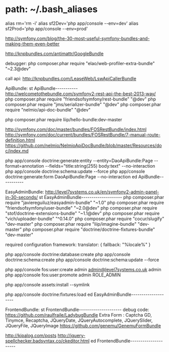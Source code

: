 # path: ~/.bash_aliases
alias rm='rm -i'
alias sf2Dev='php app/console --env=dev'
alias sf2Prod='php app/console --env=prod'


http://symfony.com/blog/the-30-most-useful-symfony-bundles-and-making-them-even-better

http://knpbundles.com/antimattr/GoogleBundle

debugger:
php composer.phar require "elao/web-profiler-extra-bundle" "~2.3@dev"

call api:
http://knpbundles.com/LeaseWeb/LswApiCallerBundle

ApiBundle:
st ApiBundle-----------
http://welcometothebundle.com/symfony2-rest-api-the-best-2013-way/
php composer.phar require "friendsofsymfony/rest-bundle" "@dev"
php composer.phar require "jms/serializer-bundle" "@dev"
php composer.phar require "nelmio/api-doc-bundle" "@dev"

php composer.phar require liip/hello-bundle:dev-master

http://symfony.com/doc/master/bundles/FOSRestBundle/index.html
http://symfony.com/doc/current/bundles/FOSRestBundle/7-manual-route-definition.html
https://github.com/nelmio/NelmioApiDocBundle/blob/master/Resources/doc/index.md


php app/console doctrine:generate:entity --entity=DaoApiBundle:Page --format=annotation --fields="title:string(255) body:text" --no-interaction
php app/console doctrine:schema:update --force
php app/console doctrine:generate:form DaoApiBundle:Page --no-interaction
ed ApiBundle-----------

EasyAdminBundle: http://level7systems.co.uk/en/symfony2-admin-panel-in-30-seconds/
st EasyAdminBundle--------------------
php composer.phar require "javiereguiluz/easyadmin-bundle" "~1.0"
php composer.phar require "friendsofsymfony/user-bundle" "~2.0@dev"
php composer.phar require "stof/doctrine-extensions-bundle" "~1.1@dev"
php composer.phar require "vich/uploader-bundle" "^0.14.0"
php composer.phar require "cocur/slugify" "dev-master"
php composer.phar require "liip/imagine-bundle" "dev-master"
php composer.phar require "doctrine/doctrine-fixtures-bundle" "dev-master"

required configuration
framework:
    translator: { fallback: "%locale%" }

php app/console doctrine:database:create
php app/console doctrine:schema:create
php app/console doctrine:schema:update --force
    
php app/console fos:user:create admin admin@level7systems.co.uk admin
php app/console fos:user:promote admin ROLE_ADMIN

php app/console assets:install --symlink

php app/console doctrine:fixtures:load
ed EasyAdminBundle--------------------

FrontendBundle:
st FrontendBundle---------------------
debug code:
https://github.com/raulfraile/LadybugBundle
Extra Form : Captcha GD, Tinymce, Recaptcha, JQueryDate, JQueryAutocomplete, JQuerySlider, JQueryFile, JQueryImage
https://github.com/genemu/GenemuFormBundle


http://kipalog.com/posts
http://jquery-spellchecker.badsyntax.co/ckeditor.html
ed FrontendBundle---------------------